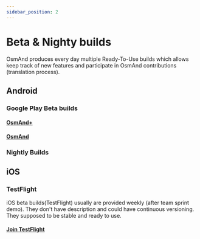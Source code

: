 ```yaml
---
sidebar_position: 2
---
```


# Beta & Nighty builds
OsmAnd produces every day multiple Ready-To-Use builds which allows keep track of new features and participate in OsmAnd contributions (translation process).

## Android
### Google Play Beta builds
#### [OsmAnd+](https://play.google.com/apps/testing/net.osmand.plus)
#### [OsmAnd](https://play.google.com/apps/testing/net.osmand)

### Nightly Builds

## iOS
### TestFlight
iOS beta builds(TestFlight) usually are provided weekly (after team sprint demo). They don't have description and could have continuous versioning. They supposed to be stable and ready to use.
#### [Join TestFlight](https://testflight.apple.com/join/7poGNCKy) 
